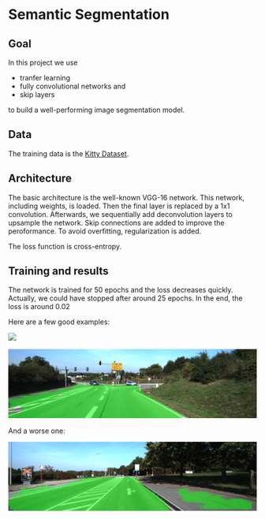 # Semantic Segmentation

## Goal

In this project we use

+ tranfer learning
+ fully convolutional networks and
+ skip layers

to build a well-performing image segmentation model.

## Data

The training data is the [Kitty Dataset](http://www.cvlibs.net/datasets/kitti/eval_road.php). 

## Architecture

The basic architecture is the well-known VGG-16 network. This network, including weights, is loaded. Then the final layer is replaced by a 1x1 convolution. Afterwards, we sequentially add deconvolution layers to upsample the network. Skip connections are added to improve the peroformance. To avoid overfitting, regularization is added.

The loss function is cross-entropy.

## Training and results

The network is trained for 50 epochs and the loss decreases quickly. Actually, we could have stopped after around 25 epochs. In the end, the loss is around 0.02

Here are a few good examples:

![](runs/1508599441.1347415/m_000000.png)

![](runs/1508599441.1347415/umm_000029.png)

And a worse one:

![](runs/1508599441.1347415/umm_000052.png)
